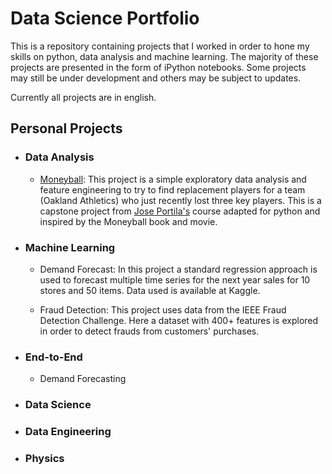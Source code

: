 # Data Science Portfolio
This is a repository containing projects that I worked in order to hone my skills on python, data analysis and machine learning. The majority of these projects are presented in the form of iPython notebooks. Some projects may still be under development and others may be subject to updates.

Currently all projects are in english.

##  Personal Projects

* ### Data Analysis
  
  * [Moneyball](https://github.com/diogolbar/diogolbar.github.io/blob/main/Moneyball/Moneyball.ipynb): This project is a simple exploratory data analysis and feature engineering to try to find replacement players for a team (Oakland Athletics) who just recently lost three key players. This is a capstone project from [Jose Portila's](https://www.udemy.com/course/data-science-and-machine-learning-bootcamp-with-r/) course adapted for python and inspired by the Moneyball book and movie.

* ### Machine Learning
  
  * Demand Forecast: In this project a standard regression approach is used to forecast multiple time series for the next year sales for 10 stores and 50 items. Data used is available at Kaggle.
  
  * Fraud Detection: This project uses data from the IEEE Fraud Detection Challenge. Here a dataset with 400+ features is explored in order to detect frauds from customers' purchases.
  
* ### End-to-End
  
  * Demand Forecasting

* ### Data Science

* ### Data Engineering

* ### Physics
